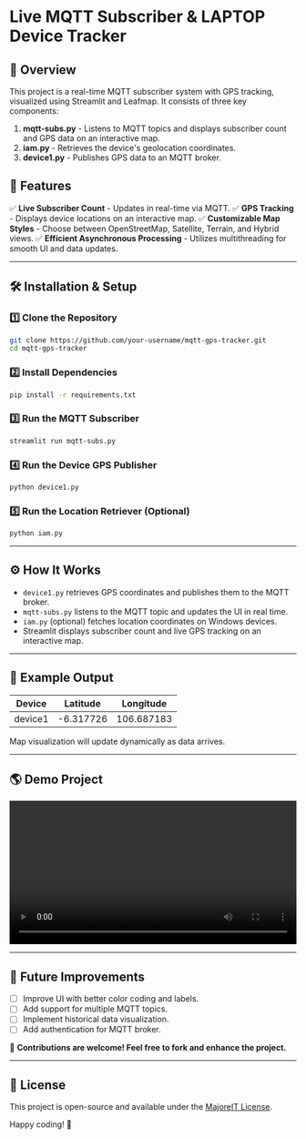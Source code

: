 # Live MQTT Subscriber & LAPTOP Device Tracker

## 📌 Overview
This project is a real-time MQTT subscriber system with GPS tracking, visualized using Streamlit and Leafmap. It consists of three key components:
1. **mqtt-subs.py** - Listens to MQTT topics and displays subscriber count and GPS data on an interactive map.
2. **iam.py** - Retrieves the device's geolocation coordinates.
3. **device1.py** - Publishes GPS data to an MQTT broker.

## 🚀 Features
✅ **Live Subscriber Count** - Updates in real-time via MQTT.
✅ **GPS Tracking** - Displays device locations on an interactive map.
✅ **Customizable Map Styles** - Choose between OpenStreetMap, Satellite, Terrain, and Hybrid views.
✅ **Efficient Asynchronous Processing** - Utilizes multithreading for smooth UI and data updates.

---

## 🛠️ Installation & Setup
### 1️⃣ Clone the Repository
```bash
git clone https://github.com/your-username/mqtt-gps-tracker.git
cd mqtt-gps-tracker
```

### 2️⃣ Install Dependencies
```bash
pip install -r requirements.txt
```

### 3️⃣ Run the MQTT Subscriber
```bash
streamlit run mqtt-subs.py
```

### 4️⃣ Run the Device GPS Publisher
```bash
python device1.py
```

### 5️⃣ Run the Location Retriever (Optional)
```bash
python iam.py
```

---

## ⚙️ How It Works
- `device1.py` retrieves GPS coordinates and publishes them to the MQTT broker.
- `mqtt-subs.py` listens to the MQTT topic and updates the UI in real time.
- `iam.py` (optional) fetches location coordinates on Windows devices.
- Streamlit displays subscriber count and live GPS tracking on an interactive map.

---

## 📌 Example Output
| Device  | Latitude   | Longitude  |
|---------|-----------|------------|
| device1 | -6.317726 | 106.687183 |

Map visualization will update dynamically as data arrives.

---

## 🌎 Demo Project
<video controls width="100%">
  <source src="https://github.com/omenxuinsgd/M-TAG_GEOLOCATION-LAPTOP/raw/main/demo.mp4" type="video/mp4">
  Your browser does not support the video tag.
</video>

---

## 🚀 Future Improvements
- [ ] Improve UI with better color coding and labels.
- [ ] Add support for multiple MQTT topics.
- [ ] Implement historical data visualization.
- [ ] Add authentication for MQTT broker.

📩 **Contributions are welcome! Feel free to fork and enhance the project.**

---

## 📜 License
This project is open-source and available under the [MajoreIT License](LICENSE).

Happy coding! 🚀


